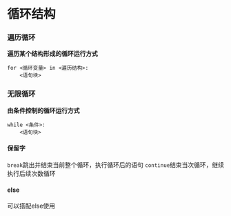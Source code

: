 # 循环结构
### 遍历循环
**遍历某个结构形成的循环运行方式**
```
for <循环变量> in <遍历结构>:
	<语句块>
```
### 无限循环
**由条件控制的循环运行方式**
```
while <条件>:
	<语句块>
```
#### 保留字
`break`跳出并结束当前整个循环，执行循环后的语句
`continue`结束当次循环，继续执行后续次数循环
#### else
可以搭配else使用
